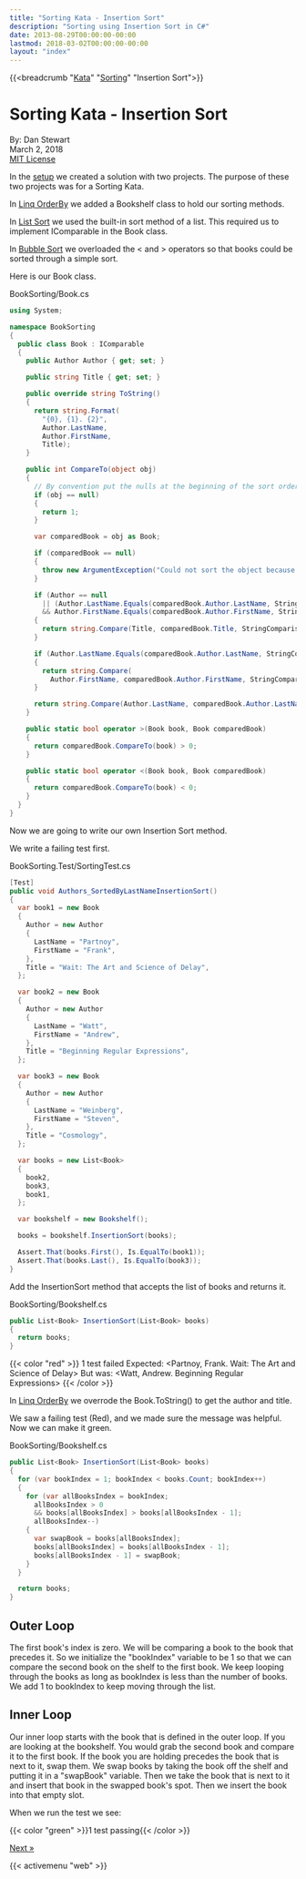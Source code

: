 ```yaml
---
title: "Sorting Kata - Insertion Sort"
description: "Sorting using Insertion Sort in C#"
date: 2013-08-29T00:00:00-00:00
lastmod: 2018-03-02T00:00:00-00:00
layout: "index"
---
```


{{<breadcrumb "[Kata](/kata/)" "[Sorting](/sortingkata/)" "Insertion Sort">}}

# Sorting Kata - Insertion Sort

By: Dan Stewart\
March 2, 2018\
[MIT License](https://mit-license.org)

In the [setup](/sortingkata/) we created a solution with two projects. The purpose of these two projects was for a Sorting Kata. 

In [Linq OrderBy](/sortingkata/linqorderby/) we added a Bookshelf class to hold our sorting methods. 

In [List Sort](/sortingkata/listsort/) we used the built-in sort method of a list. This required us to implement IComparable in the Book class. 

In [Bubble Sort](/sortingkata/bubblesort) we overloaded the &lt; and &gt; operators so that books could be sorted through a simple sort. 

Here is our Book class. 

BookSorting/Book.cs

```csharp
using System;

namespace BookSorting
{
  public class Book : IComparable
  {
    public Author Author { get; set; }

    public string Title { get; set; }

    public override string ToString()
    {
      return string.Format(
        "{0}, {1}. {2}",
        Author.LastName,
        Author.FirstName,
        Title);
    }

    public int CompareTo(object obj)
    {
      // By convention put the nulls at the beginning of the sort order.
      if (obj == null)
      {
        return 1;
      }

      var comparedBook = obj as Book;

      if (comparedBook == null)
      {
        throw new ArgumentException("Could not sort the object because it is not a book.");
      }

      if (Author == null
        || (Author.LastName.Equals(comparedBook.Author.LastName, StringComparison.OrdinalIgnoreCase)
        && Author.FirstName.Equals(comparedBook.Author.FirstName, StringComparison.OrdinalIgnoreCase)))
      {
        return string.Compare(Title, comparedBook.Title, StringComparison.OrdinalIgnoreCase);
      }

      if (Author.LastName.Equals(comparedBook.Author.LastName, StringComparison.OrdinalIgnoreCase))
      {
        return string.Compare(
          Author.FirstName, comparedBook.Author.FirstName, StringComparison.OrdinalIgnoreCase);
      }

      return string.Compare(Author.LastName, comparedBook.Author.LastName, StringComparison.OrdinalIgnoreCase);
    }

    public static bool operator >(Book book, Book comparedBook)
    {
      return comparedBook.CompareTo(book) > 0;
    }

    public static bool operator <(Book book, Book comparedBook)
    {
      return comparedBook.CompareTo(book) < 0;
    }
  }
}
```

Now we are going to write our own Insertion Sort method. 

We write a failing test first.

BookSorting.Test/SortingTest.cs

```csharp
[Test]
public void Authors_SortedByLastNameInsertionSort()
{
  var book1 = new Book
  {
    Author = new Author
    {
      LastName = "Partnoy",
      FirstName = "Frank",
    },
    Title = "Wait: The Art and Science of Delay",
  };

  var book2 = new Book
  {
    Author = new Author
    {
      LastName = "Watt",
      FirstName = "Andrew",
    },
    Title = "Beginning Regular Expressions",
  };

  var book3 = new Book
  {
    Author = new Author
    {
      LastName = "Weinberg",
      FirstName = "Steven",
    },
    Title = "Cosmology",
  };

  var books = new List<Book>
  {
    book2,
    book3,
    book1,
  };

  var bookshelf = new Bookshelf();

  books = bookshelf.InsertionSort(books);

  Assert.That(books.First(), Is.EqualTo(book1));
  Assert.That(books.Last(), Is.EqualTo(book3));
}
```

Add the InsertionSort method that accepts the list of books and returns it.

BookSorting/Bookshelf.cs

```csharp
public List<Book> InsertionSort(List<Book> books)
{
  return books;
}
```

{{< color "red" >}}
1 test failed Expected: &lt;Partnoy, Frank. Wait: The Art and Science of Delay&gt; But was:
&lt;Watt, Andrew. Beginning Regular Expressions&gt; 
{{< /color >}}

In [Linq OrderBy](/sortingkata/linqorderby/) we overrode the Book.ToString() to get the author and title. 

We saw a failing test (Red), and we made sure the message was helpful. Now we can make it green. 

BookSorting/Bookshelf.cs

```csharp
public List<Book> InsertionSort(List<Book> books)
{
  for (var bookIndex = 1; bookIndex < books.Count; bookIndex++)
  {
    for (var allBooksIndex = bookIndex;
      allBooksIndex > 0 
      && books[allBooksIndex] > books[allBooksIndex - 1];
      allBooksIndex--)
    {
      var swapBook = books[allBooksIndex];
      books[allBooksIndex] = books[allBooksIndex - 1];
      books[allBooksIndex - 1] = swapBook;
    }
  }

  return books;
}
```

## Outer Loop 

The first book's index is zero. We will be comparing a book to the book that precedes it. So we initialize the "bookIndex" variable 
to be 1 so that we can compare the second book on the shelf to the first book. We keep looping through the books as long as bookIndex 
is less than the number of books. We add 1 to bookIndex to keep moving through the list. 

## Inner Loop 

Our inner loop starts with the book that is defined in the outer loop. If you are looking at the bookshelf. You would grab the second 
book and compare it to the first book. If the book you are holding precedes the book that is next to it, swap them.
We swap books by taking the book off the shelf and putting it in a "swapBook" variable. Then we take the book that is next to it and insert 
that book in the swapped book's spot. Then we insert the book into that empty slot. 

When we run the test we see: 

{{< color "green" >}}1 test passing{{< /color >}}

[Next &raquo;](/sortingkata/selectionsort)

{{< activemenu "web" >}}